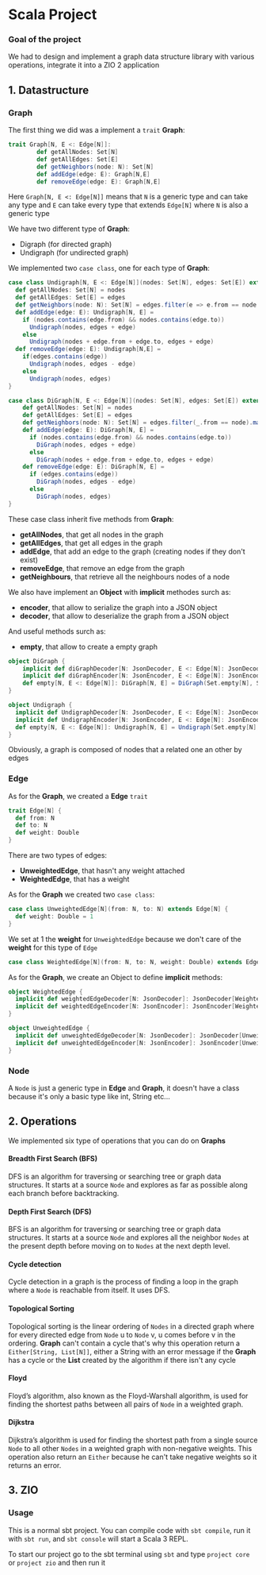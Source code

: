 # Scala Project 

### Goal of the project

We had to design and implement a graph data structure library with various operations, integrate it into a ZIO 2
application

## 1. Datastructure

### Graph

The first thing we did was a implement a `trait` **Graph**:
```scala
trait Graph[N, E <: Edge[N]]:
        def getAllNodes: Set[N]
        def getAllEdges: Set[E]
        def getNeighbors(node: N): Set[N]
        def addEdge(edge: E): Graph[N,E]
        def removeEdge(edge: E): Graph[N,E]
```
Here `Graph[N, E <: Edge[N]]` means that `N` is a generic type and can take any type and `E` can take every type that extends `Edge[N]` where `N` is also a generic type

We have two different type of **Graph**:

- Digraph (for directed graph)
- Undigraph (for undirected graph)

We implemented two `case class`, one for each type of **Graph**:
```Scala
case class Undigraph[N, E <: Edge[N]](nodes: Set[N], edges: Set[E]) extends Graph[N,E] {
  def getAllNodes: Set[N] = nodes
  def getAllEdges: Set[E] = edges
  def getNeighbors(node: N): Set[N] = edges.filter(e => e.from == node || e.to == node).map(e => if e.from == node then e.to else e.from)
  def addEdge(edge: E): Undigraph[N, E] = 
    if (nodes.contains(edge.from) && nodes.contains(edge.to))
      Undigraph(nodes, edges + edge)
    else
      Undigraph(nodes + edge.from + edge.to, edges + edge)
  def removeEdge(edge: E): Undigraph[N,E] = 
    if(edges.contains(edge))
      Undigraph(nodes, edges - edge)
    else
      Undigraph(nodes, edges)
}
```

```Scala
case class DiGraph[N, E <: Edge[N]](nodes: Set[N], edges: Set[E]) extends Graph[N, E] {
    def getAllNodes: Set[N] = nodes
    def getAllEdges: Set[E] = edges
    def getNeighbors(node: N): Set[N] = edges.filter(_.from == node).map(_.to)
    def addEdge(edge: E): DiGraph[N, E] = 
      if (nodes.contains(edge.from) && nodes.contains(edge.to))
        DiGraph(nodes, edges + edge)
      else
        DiGraph(nodes + edge.from + edge.to, edges + edge)
    def removeEdge(edge: E): DiGraph[N, E] = 
      if (edges.contains(edge))
        DiGraph(nodes, edges - edge)
      else
        DiGraph(nodes, edges)
}
```

These case class inherit five methods from **Graph**:

- **getAllNodes**, that get all nodes in the graph
- **getAllEdges**, that get all edges in the graph
- **addEdge**, that add an edge to the graph (creating nodes if they don't exist)
- **removeEdge**, that remove an edge from the graph
- **getNeighbours**, that retrieve all the neighbours nodes of a node

We also have implement an **Object** with **implicit** methodes surch as:

- **encoder**, that allow to serialize the graph into a JSON object
- **decoder**, that allow to deserialize the graph from a JSON object

And useful methods surch as: 
- **empty**, that allow to create a empty graph

```Scala
object DiGraph {
    implicit def diGraphDecoder[N: JsonDecoder, E <: Edge[N]: JsonDecoder]: JsonDecoder[DiGraph[N, E]] = DeriveJsonDecoder.gen[DiGraph[N, E]]
    implicit def diGraphEncoder[N: JsonEncoder, E <: Edge[N]: JsonEncoder]: JsonEncoder[DiGraph[N, E]] = DeriveJsonEncoder.gen[DiGraph[N, E]]
    def empty[N, E <: Edge[N]]: DiGraph[N, E] = DiGraph(Set.empty[N], Set.empty[E])
}
```

```Scala
object Undigraph {
  implicit def UndigraphDecoder[N: JsonDecoder, E <: Edge[N]: JsonDecoder]: JsonDecoder[Undigraph[N, E]] = DeriveJsonDecoder.gen[Undigraph[N, E]]
  implicit def UndigraphEncoder[N: JsonEncoder, E <: Edge[N]: JsonEncoder]: JsonEncoder[Undigraph[N, E]] = DeriveJsonEncoder.gen[Undigraph[N, E]]
  def empty[N, E <: Edge[N]]: Undigraph[N, E] = Undigraph(Set.empty[N], Set.empty[E])
}
```

Obviously, a graph is composed of nodes that a related one an other by edges

### Edge

As for the **Graph**, we created a **Edge** `trait` 
```Scala
trait Edge[N] {
  def from: N
  def to: N
  def weight: Double
}
```

There are two types of edges:

- **UnweightedEdge**, that hasn't any weight attached
- **WeightedEdge**, that has a weight

As for the **Graph** we created two `case class`:
```Scala
case class UnweightedEdge[N](from: N, to: N) extends Edge[N] {
  def weight: Double = 1
}
```
We set at 1 the **weight** for `UnweightedEdge` because we don't care of the **weight** for this type of `Edge`
```Scala
case class WeightedEdge[N](from: N, to: N, weight: Double) extends Edge[N]
```

As for the **Graph**, we create an Object to define **implicit** methods:

```Scala
object WeightedEdge {
  implicit def weightedEdgeDecoder[N: JsonDecoder]: JsonDecoder[WeightedEdge[N]] = DeriveJsonDecoder.gen[WeightedEdge[N]]
  implicit def weightedEdgeEncoder[N: JsonEncoder]: JsonEncoder[WeightedEdge[N]] = DeriveJsonEncoder.gen[WeightedEdge[N]]
}
```
```Scala
object UnweightedEdge {
  implicit def unweightedEdgeDecoder[N: JsonDecoder]: JsonDecoder[UnweightedEdge[N]] = DeriveJsonDecoder.gen[UnweightedEdge[N]]
  implicit def unweightedEdgeEncoder[N: JsonEncoder]: JsonEncoder[UnweightedEdge[N]] = DeriveJsonEncoder.gen[UnweightedEdge[N]]
}
```
### Node

A `Node` is just a generic type in **Edge** and **Graph**, it doesn't have a class because it's only a basic type like int, String etc...

## 2. Operations

We implemented six type of operations that you can do on **Graphs**

#### Breadth First Search (BFS)

DFS is an algorithm for traversing or searching tree or graph data structures. It starts at a source `Node` and explores
as far as possible along each branch before backtracking.

#### Depth First Search (DFS)

BFS is an algorithm for traversing or searching tree or graph data structures. It starts at a source `Node` and explores
all the neighbor `Nodes` at the present depth before moving on to `Nodes` at the next depth level.

#### Cycle detection

Cycle detection in a graph is the process of finding a loop in the graph where a `Node` is reachable from itself.
It uses DFS.

#### Topological Sorting

Topological sorting is the linear ordering of `Nodes` in a directed graph where for every directed edge from `Node` u
to `Node` v, u comes before v in the ordering.
**Graph** can't contain a cycle that's why this operation return a `Either[String, List[N]]`, either a String with an error message if the **Graph** has a cycle or the **List** created by the algorithm if there isn't any cycle

#### Floyd

Floyd’s algorithm, also known as the Floyd-Warshall algorithm, is used for finding the shortest paths between all pairs
of `Node` in a weighted graph.

#### Dijkstra

Dijkstra’s algorithm is used for finding the shortest path from a single source `Node` to all other `Nodes` in a
weighted graph with non-negative weights.
This operation also return an `Either` because he can't take negative weights so it returns an error.

## 3. ZIO


### Usage

This is a normal sbt project. You can compile code with `sbt compile`, run it with `sbt run`, and `sbt console` will start a Scala 3 REPL.

To start our project go to the sbt terminal using `sbt` and type `project core` or `project zio` and then run it